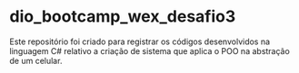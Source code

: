 # dio_bootcamp_wex_desafio3
Este repositório foi criado para registrar os códigos desenvolvidos na linguagem C# relativo a criação de sistema que aplica o POO na abstração de um celular.
